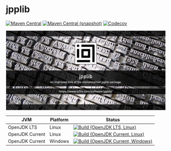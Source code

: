 jpplib
===

[![Maven Central](https://img.shields.io/maven-central/v/com.io7m.jpplib/com.io7m.jpplib.svg?style=flat-square)](http://search.maven.org/#search%7Cga%7C1%7Cg%3A%22com.io7m.jpplib%22)
[![Maven Central (snapshot)](https://img.shields.io/nexus/s/https/s01.oss.sonatype.org/com.io7m.jpplib/com.io7m.jpplib.svg?style=flat-square)](https://s01.oss.sonatype.org/content/repositories/snapshots/com/io7m/jpplib/)
[![Codecov](https://img.shields.io/codecov/c/github/io7m/jpplib.svg?style=flat-square)](https://codecov.io/gh/io7m/jpplib)

![jpplib](./src/site/resources/jpplib.jpg?raw=true)

| JVM             | Platform | Status |
|-----------------|----------|--------|
| OpenJDK LTS     | Linux    | [![Build (OpenJDK LTS, Linux)](https://img.shields.io/github/workflow/status/io7m/jpplib/main-openjdk_lts-linux)](https://github.com/io7m/jpplib/actions?query=workflow%3Amain-openjdk_lts-linux) |
| OpenJDK Current | Linux    | [![Build (OpenJDK Current, Linux)](https://img.shields.io/github/workflow/status/io7m/jpplib/main-openjdk_current-linux)](https://github.com/io7m/jpplib/actions?query=workflow%3Amain-openjdk_current-linux)
| OpenJDK Current | Windows  | [![Build (OpenJDK Current, Windows)](https://img.shields.io/github/workflow/status/io7m/jpplib/main-openjdk_current-windows)](https://github.com/io7m/jpplib/actions?query=workflow%3Amain-openjdk_current-windows)

